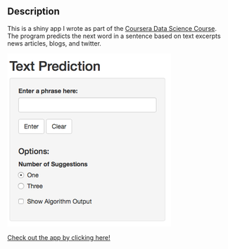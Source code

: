 Description
-----------
This is a shiny app I wrote as part of the [Coursera Data Science Course](https://www.coursera.org/specializations/jhudatascience).
The program predicts the next word in a sentence based on text excerpts news articles, blogs, and twitter.

![screencap](TextPrediction/images/screencap.tiff)

[Check out the app by clicking here!](https://kahale.shinyapps.io/TextPrediction)
